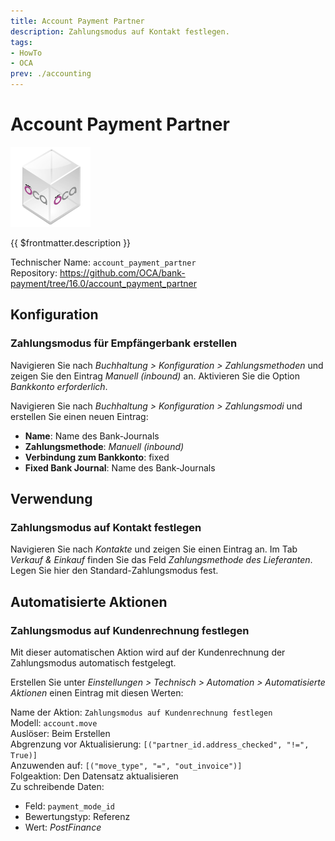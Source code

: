 ```yaml
---
title: Account Payment Partner
description: Zahlungsmodus auf Kontakt festlegen.
tags:
- HowTo
- OCA
prev: ./accounting
---
```

# Account Payment Partner
![icon_oca_app](attachments/icon_oca_app.png)

{{ $frontmatter.description }}

Technischer Name: `account_payment_partner`\
Repository: <https://github.com/OCA/bank-payment/tree/16.0/account_payment_partner>

## Konfiguration

### Zahlungsmodus für Empfängerbank erstellen

Navigieren Sie nach *Buchhaltung > Konfiguration > Zahlungsmethoden* und zeigen Sie den Eintrag *Manuell (inbound)* an. Aktivieren Sie die Option *Bankkonto erforderlich*.

Navigieren Sie nach *Buchhaltung > Konfiguration > Zahlungsmodi* und erstellen Sie einen neuen Eintrag:

* **Name**: Name des Bank-Journals
* **Zahlungsmethode**: *Manuell (inbound)*
* **Verbindung zum Bankkonto**: fixed
* **Fixed Bank Journal**: Name des Bank-Journals

## Verwendung

### Zahlungsmodus auf Kontakt festlegen

Navigieren Sie nach *Kontakte* und zeigen Sie einen Eintrag an. Im Tab *Verkauf & Einkauf* finden Sie das Feld *Zahlungsmethode des Lieferanten*. Legen Sie hier den Standard-Zahlungsmodus fest.

## Automatisierte Aktionen

### Zahlungsmodus auf Kundenrechnung festlegen

Mit dieser automatischen Aktion wird auf der Kundenrechnung der Zahlungsmodus automatisch festgelegt.

Erstellen Sie unter *Einstellungen > Technisch > Automation > Automatisierte Aktionen* einen Eintrag mit diesen Werten:

Name der Aktion: `Zahlungsmodus auf Kundenrechnung festlegen`\
Modell: `account.move`\
Auslöser: Beim Erstellen\
Abgrenzung vor Aktualisierung: `[("partner_id.address_checked", "!=", True)]`\
Anzuwenden auf: `[("move_type", "=", "out_invoice")]`\
Folgeaktion: Den Datensatz aktualisieren\
Zu schreibende Daten:
* Feld: `payment_mode_id`
* Bewertungstyp: Referenz
* Wert: *PostFinance*